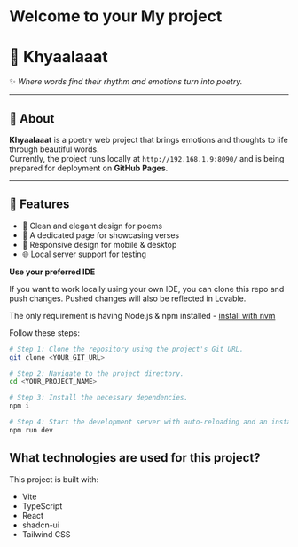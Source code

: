 # Welcome to your My project
# 🌸 Khyaalaaat  

✨ *Where words find their rhythm and emotions turn into poetry.*  

---

## 📖 About  
**Khyaalaaat** is a poetry web project that brings emotions and thoughts to life through beautiful words.  
Currently, the project runs locally at `http://192.168.1.9:8090/` and is being prepared for deployment on **GitHub Pages**.  

---

## 🚀 Features  
- 🎨 Clean and elegant design for poems  
- 💭 A dedicated page for showcasing verses  
- 📱 Responsive design for mobile & desktop  
- 🌐 Local server support for testing 

**Use your preferred IDE**

If you want to work locally using your own IDE, you can clone this repo and push changes. Pushed changes will also be reflected in Lovable.

The only requirement is having Node.js & npm installed - [install with nvm](https://github.com/nvm-sh/nvm#installing-and-updating)

Follow these steps:

```sh
# Step 1: Clone the repository using the project's Git URL.
git clone <YOUR_GIT_URL>

# Step 2: Navigate to the project directory.
cd <YOUR_PROJECT_NAME>

# Step 3: Install the necessary dependencies.
npm i

# Step 4: Start the development server with auto-reloading and an instant preview.
npm run dev
```

## What technologies are used for this project?

This project is built with:

- Vite
- TypeScript
- React
- shadcn-ui
- Tailwind CSS


